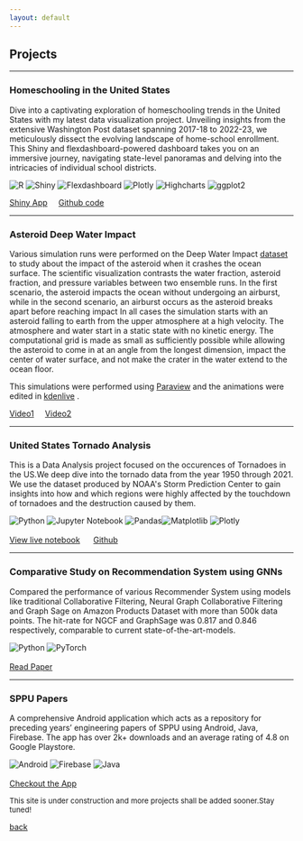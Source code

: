```yaml
---
layout: default
---
```


## Projects

---

### Homeschooling in the United States
Dive into a captivating exploration of homeschooling trends in the United States with my latest data visualization project. Unveiling insights from the extensive Washington Post dataset spanning 2017-18 to 2022-23, we meticulously dissect the evolving landscape of home-school enrollment. This Shiny and flexdashboard-powered dashboard takes you on an immersive journey, navigating state-level panoramas and delving into the intricacies of individual school districts. 

![R](https://img.shields.io/badge/R-%23276DC3.svg?style=for-the-badge&logo=r&logoColor=white)
![Shiny](https://img.shields.io/badge/Shiny-%238E69AF.svg?style=for-the-badge&logo=RStudio&logoColor=white)
![Flexdashboard](https://img.shields.io/badge/flexdashboard-%2338B2AC.svg?style=for-the-badge&logo=R&logoColor=white)
![Plotly](https://img.shields.io/badge/Plotly-%233F4F75.svg?style=for-the-badge&logo=plotly&logoColor=white)
![Highcharts](https://img.shields.io/badge/Highcharts-%23F18F01.svg?style=for-the-badge&logo=highcharts&logoColor=white)
![ggplot2](https://img.shields.io/badge/ggplot2-%23276DC3.svg?style=for-the-badge&logo=r&logoColor=white) 

<a href = 'https://homeschooling-dashboard.shinyapps.io/Homeschooling-Dasboard/' target="_blank">Shiny App</a>&nbsp; &nbsp;   &nbsp;<a href = 'https://github.com/the-soham/homeschooling-dashboard' target="_blank">Github code</a>

---

### Asteroid Deep Water Impact

Various simulation runs were performed on the Deep Water Impact [dataset](https://sciviscontest2018.org/wp-content/uploads/sites/19/2017/09/DeepWaterImpactEnsembleDataSet_Revision1.pdf) to study about the impact of the asteroid when it crashes the ocean surface.
The scientific visualization contrasts the water fraction, asteroid fraction, and pressure variables between two ensemble runs. In the first scenario, the asteroid impacts the ocean without undergoing an airburst, while in the second scenario, an airburst occurs as the asteroid breaks apart before reaching impact In all cases the simulation starts with an asteroid falling to earth from the upper atmosphere at a high velocity. The atmosphere and water start in a static state with
no kinetic energy. The computational grid is made as small as sufficiently possible while allowing the asteroid to come in at an angle from the longest dimension, impact the center of water surface, and not make the crater in the water extend to the ocean floor.

This simulations were performed using [Paraview](https://www.paraview.org/) and the animations were edited in [kdenlive](https://kdenlive.org/) .

<a href = 'https://www.youtube.com/watch?v=w8eOmpjxavU' target="_blank">Video1</a>&nbsp; &nbsp;   &nbsp;<a href = 'https://www.youtube.com/watch?v=6AbhstzLuBw' target="_blank">Video2</a>

---

### United States Tornado Analysis

This is a Data Analysis project focused on the occurences of Tornadoes in the US.We deep dive into the tornado data from the year 1950 through 2021.
We use the dataset produced by NOAA's Storm Prediction Center to gain insights into how and which regions were highly affected by the touchdown of tornadoes
and the destruction caused by them.

![Python](https://img.shields.io/badge/python-3670A0?style=for-the-badge&logo=python&logoColor=ffdd54) ![Jupyter Notebook](https://img.shields.io/badge/jupyter-%23FA0F00.svg?style=for-the-badge&logo=jupyter&logoColor=white) ![Pandas](https://img.shields.io/badge/pandas-%23150458.svg?style=for-the-badge&logo=pandas)![Matplotlib](https://img.shields.io/badge/Matplotlib-%23ffffff.svg?style=for-the-badge&logo=Matplotlib&logoColor=black)  ![Plotly](https://img.shields.io/badge/Plotly-%233F4F75.svg?style=for-the-badge&logo=plotly&logoColor=white) \
\
<a href = 'https://www.sohambhagwat.tech/us-tornado-analysis/' target="_blank">View live notebook</a> &nbsp; &nbsp;   &nbsp;<a href = 'https://github.com/the-soham/us-tornado-analysis/' target="_blank">Github</a>

---

### Comparative Study on Recommendation System using GNNs

Compared the performance of various Recommender System using models like traditional Collaborative Filtering, Neural Graph Collaborative Filtering and Graph Sage
on Amazon Products Dataset with more than 500k data points. The hit-rate for NGCF and GraphSage was 0.817 and 0.846 respectively, comparable to current state-of-the-art-models.

![Python](https://img.shields.io/badge/python-3670A0?style=for-the-badge&logo=python&logoColor=ffdd54) ![PyTorch](https://img.shields.io/badge/PyTorch-%23EE4C2C.svg?style=for-the-badge&logo=PyTorch&logoColor=white) \
\
<a href = '/pdf/Graph_Analytics_Final_Report (2).pdf' target="_blank">Read Paper</a>

---

### SPPU Papers

A comprehensive Android application which acts as a repository for preceding years’ engineering papers
of SPPU using Android, Java, Firebase. The app has over 2k+ downloads and an average rating of 4.8 on Google Playstore.

![Android](https://img.shields.io/badge/Android-3DDC84?style=for-the-badge&logo=android&logoColor=white)  ![Firebase](https://img.shields.io/badge/Firebase-039BE5?style=for-the-badge&logo=Firebase&logoColor=white)  ![Java](https://img.shields.io/badge/java-%23ED8B00.svg?style=for-the-badge&logo=openjdk&logoColor=white) \
\
<a href = 'https://play.google.com/store/apps/details?id=com.sppupapers' target="_blank">Checkout the App</a>

<p style="font-size:13px">This site is under construction and more projects shall be added sooner.Stay tuned!</p>

[back](./)
